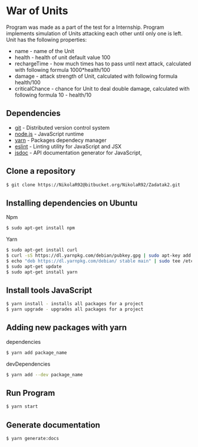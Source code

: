 # War of Units

Program was made as a part of the test for a Internship.
Program implements simulation of Units attacking each other until only one is left.
Unit has the following properties:
- name - name of the Unit
- health - health of unit default value 100
- rechargeTime - how much times has to pass until next attack, calculated with following formula 1000*health/100
- damage - attack strength of Unit, calculated with following formula health/100
- criticalChance - chance for Unit to deal double damage, calculated with following formula 10 - health/10

## Dependencies

* [git](https://git-scm.com/) - Distributed version control system
* [node.js](http://nodejs.org) - JavaScript runtime
* [yarn](https://yarnpkg.com) - Packages dependecy manager
* [eslint](https://eslint.org/) - Linting utility for JavaScript and JSX
* [jsdoc](http://usejsdoc.org/) -  API documentation generator for JavaScript,

## Clone a repository

```sh
$ git clone https://NikolaR92@bitbucket.org/NikolaR92/Zadatak2.git
```
## Installing dependencies on Ubuntu

Npm
```sh
$ sudo apt-get install npm
```
Yarn
```sh
$ sudo apt-get install curl
$ curl -sS https://dl.yarnpkg.com/debian/pubkey.gpg | sudo apt-key add -
$ echo "deb https://dl.yarnpkg.com/debian/ stable main" | sudo tee /etc/apt/sources.list.d/yarn.list
$ sudo apt-get update
$ sudo apt-get install yarn
```

## Install tools JavaScript

```sh
$ yarn install - installs all packages for a project
$ yarn upgrade - upgrades all packages for a project
```
## Adding new packages with yarn
dependencies
```sh
$ yarn add package_name
```
devDependencies
```sh
$ yarn add --dev package_name
```

## Run Program

```sh
$ yarn start
```

## Generate documentation

```sh
$ yarn generate:docs
```
